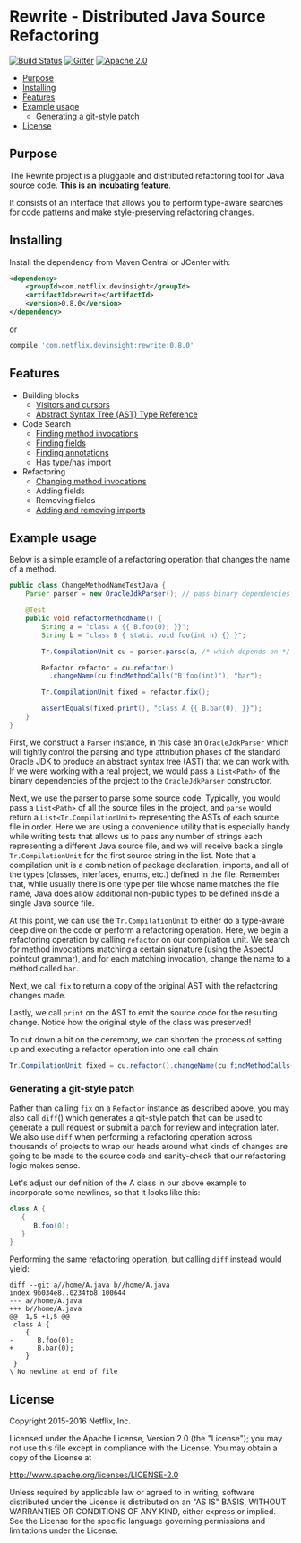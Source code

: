 # Rewrite - Distributed Java Source Refactoring

[![Build Status](https://travis-ci.org/Netflix/rewrite.svg?branch=master)](https://travis-ci.org/Netflix/rewrite)
[![Gitter](https://badges.gitter.im/Join%20Chat.svg)](https://gitter.im/Netflix/rewrite?utm_source=badge&utm_medium=badge&utm_campaign=pr-badge)
[![Apache 2.0](https://img.shields.io/github/license/Netflix/rewrite.svg)](http://www.apache.org/licenses/LICENSE-2.0)

- [Purpose](#purpose)
- [Installing](#installing)
- [Features](#features)
- [Example usage](#example-usage)
  - [Generating a git-style patch](#generating-a-git-style-patch)
- [License](#license)

## Purpose

The Rewrite project is a pluggable and distributed refactoring tool for Java source code.  **This is an incubating feature**.

It consists of an interface that allows you to perform type-aware searches for code patterns and make style-preserving refactoring changes.

## Installing

Install the dependency from Maven Central or JCenter with:

```xml
<dependency>
    <groupId>com.netflix.devinsight</groupId>
    <artifactId>rewrite</artifactId>
    <version>0.8.0</version>
</dependency>
```

or

```groovy
compile 'com.netflix.devinsight:rewrite:0.8.0'
```

## Features

* Building blocks
  - [Visitors and cursors](https://github.com/Netflix/rewrite/wiki/Visitors-and-Cursors)
  - [Abstract Syntax Tree (AST) Type Reference](https://github.com/Netflix/rewrite/wiki/Abstract-Syntax-Tree-(AST)-Type-Reference)
* Code Search
  - [Finding method invocations](https://github.com/Netflix/rewrite/wiki/Finding-Method-Invocations)
  - [Finding fields](https://github.com/Netflix/rewrite/wiki/Finding-Fields)
  - [Finding annotations](https://github.com/Netflix/rewrite/wiki/Finding-Annotations)
  - [Has type/has import](https://github.com/Netflix/rewrite/wiki/Has-Type-and-Has-Import)
* Refactoring
  - [Changing method invocations](https://github.com/Netflix/rewrite/wiki/Changing-Method-Invocations)
  - Adding fields
  - Removing fields
  - [Adding and removing imports](https://github.com/Netflix/rewrite/wiki/Adding-and-Removing-Imports)

## Example usage

Below is a simple example of a refactoring operation that changes the name of a method.

```java
public class ChangeMethodNameTestJava {
    Parser parser = new OracleJdkParser(); // pass binary dependencies to this constructor on a real project

    @Test
    public void refactorMethodName() {
        String a = "class A {{ B.foo(0); }}";
        String b = "class B { static void foo(int n) {} }";

        Tr.CompilationUnit cu = parser.parse(a, /* which depends on */ b);

        Refactor refactor = cu.refactor()
          .changeName(cu.findMethodCalls("B foo(int)"), "bar");

        Tr.CompilationUnit fixed = refactor.fix();

        assertEquals(fixed.print(), "class A {{ B.bar(0); }}");
    }
}
```

First, we construct a `Parser` instance, in this case an `OracleJdkParser` which will tightly control the parsing and type attribution phases of the standard
Oracle JDK to produce an abstract syntax tree (AST) that we can work with. If we were working with a real project, we would pass a `List<Path>` of the binary
dependencies of the project to the `OracleJdkParser` constructor.

Next, we use the parser to parse some source code. Typically, you would pass a `List<Path>` of all the source files in the project, and `parse` would return
a `List<Tr.CompilationUnit>` representing the ASTs of each source file in order. Here we are using a convenience utility that is especially handy while writing
tests that allows us to pass any number of strings each representing a different Java source file, and we will receive back a single `Tr.CompilationUnit` for the first
source string in the list. Note that a compilation unit is a combination of package declaration, imports, and all of the types (classes, interfaces, enums, etc.) defined
in the file. Remember that, while usually there is one type per file whose name matches the file name, Java does allow additional non-public types to be defined inside
a single Java source file.

At this point, we can use the `Tr.CompilationUnit` to either do a type-aware deep dive on the code or perform a refactoring operation. Here, we begin a refactoring
operation by calling `refactor` on our compilation unit. We search for method invocations matching a certain signature (using the AspectJ pointcut grammar),
and for each matching invocation, change the name to a method called `bar`.

Next, we call `fix` to return a copy of the original AST with the refactoring changes made.

Lastly, we call `print` on the AST to emit the source code for the resulting change. Notice how the original style of the class was preserved!

To cut down a bit on the ceremony, we can shorten the process of setting up and executing a refactor operation into one call chain:

```java
Tr.CompilationUnit fixed = cu.refactor().changeName(cu.findMethodCalls("B foo(int)"), "bar").fix();
```

### Generating a git-style patch

Rather than calling `fix` on a `Refactor` instance as described above, you may also call `diff`() which generates a git-style patch that can be used to generate
a pull request or submit a patch for review and integration later. We also use `diff` when performing a refactoring operation across thousands of projects to wrap
our heads around what kinds of changes are going to be made to the source code and sanity-check that our refactoring logic makes sense.

Let's adjust our definition of the A class in our above example to incorporate some newlines, so that it looks like this:

```java
class A {
   {
      B.foo(0);
   }
}
```

Performing the same refactoring operation, but calling `diff` instead would yield:

```text
diff --git a//home/A.java b//home/A.java
index 9b034e8..0234fb8 100644
--- a//home/A.java
+++ b//home/A.java
@@ -1,5 +1,5 @@
 class A {
    {
-      B.foo(0);
+      B.bar(0);
    }
 }
\ No newline at end of file
```

## License

Copyright 2015-2016 Netflix, Inc.

Licensed under the Apache License, Version 2.0 (the "License");
you may not use this file except in compliance with the License.
You may obtain a copy of the License at

<http://www.apache.org/licenses/LICENSE-2.0>

Unless required by applicable law or agreed to in writing, software
distributed under the License is distributed on an "AS IS" BASIS,
WITHOUT WARRANTIES OR CONDITIONS OF ANY KIND, either express or implied.
See the License for the specific language governing permissions and
limitations under the License.
